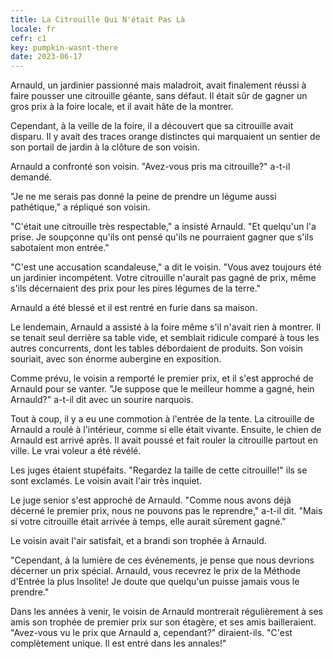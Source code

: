 ```yaml
---
title: La Citrouille Qui N'était Pas Là
locale: fr
cefr: c1
key: pumpkin-wasnt-there
date: 2023-06-17
---
```


Arnauld, un jardinier passionné mais maladroit, avait finalement réussi à faire pousser une citrouille géante, sans défaut. Il était sûr de gagner un gros prix à la foire locale, et il avait hâte de la montrer.

Cependant, à la veille de la foire, il a découvert que sa citrouille avait disparu. Il y avait des traces orange distinctes qui marquaient un sentier de son portail de jardin à la clôture de son voisin.

Arnauld a confronté son voisin. "Avez-vous pris ma citrouille?" a-t-il demandé.

"Je ne me serais pas donné la peine de prendre un légume aussi pathétique," a répliqué son voisin.

"C'était une citrouille très respectable," a insisté Arnauld. "Et quelqu'un l'a prise. Je soupçonne qu'ils ont pensé qu'ils ne pourraient gagner que s'ils sabotaient mon entrée."

"C'est une accusation scandaleuse," a dit le voisin. "Vous avez toujours été un jardinier incompétent. Votre citrouille n'aurait pas gagné de prix, même s'ils décernaient des prix pour les pires légumes de la terre."

Arnauld a été blessé et il est rentré en furie dans sa maison.

Le lendemain, Arnauld a assisté à la foire même s'il n'avait rien à montrer. Il se tenait seul derrière sa table vide, et semblait ridicule comparé à tous les autres concurrents, dont les tables débordaient de produits. Son voisin souriait, avec son énorme aubergine en exposition.

Comme prévu, le voisin a remporté le premier prix, et il s'est approché de Arnauld pour se vanter. "Je suppose que le meilleur homme a gagné, hein Arnauld?" a-t-il dit avec un sourire narquois.

Tout à coup, il y a eu une commotion à l'entrée de la tente. La citrouille de Arnauld a roulé à l'intérieur, comme si elle était vivante. Ensuite, le chien de Arnauld est arrivé après. Il avait poussé et fait rouler la citrouille partout en ville. Le vrai voleur a été révélé.

Les juges étaient stupéfaits. "Regardez la taille de cette citrouille!" ils se sont exclamés. Le voisin avait l'air très inquiet.

Le juge senior s'est approché de Arnauld. "Comme nous avons déjà décerné le premier prix, nous ne pouvons pas le reprendre," a-t-il dit. "Mais si votre citrouille était arrivée à temps, elle aurait sûrement gagné."

Le voisin avait l'air satisfait, et a brandi son trophée à Arnauld.

"Cependant, à la lumière de ces événements, je pense que nous devrions décerner un prix spécial. Arnauld, vous recevrez le prix de la Méthode d'Entrée la plus Insolite! Je doute que quelqu'un puisse jamais vous le prendre."

Dans les années à venir, le voisin de Arnauld montrerait régulièrement à ses amis son trophée de premier prix sur son étagère, et ses amis bailleraient. "Avez-vous vu le prix que Arnauld a, cependant?" diraient-ils. "C'est complètement unique. Il est entré dans les annales!"